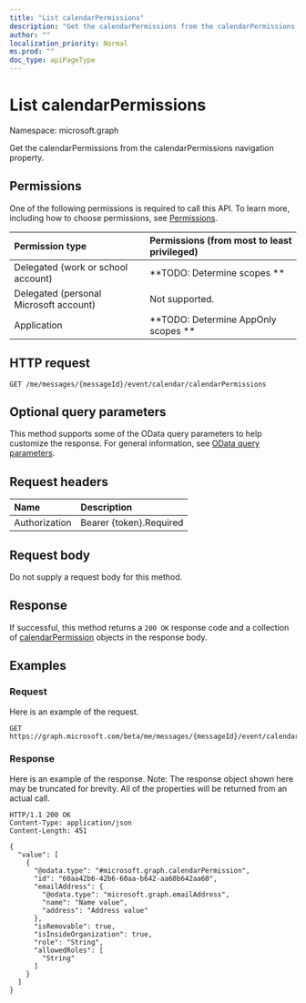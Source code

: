 ```yaml
---
title: "List calendarPermissions"
description: "Get the calendarPermissions from the calendarPermissions navigation property."
author: ""
localization_priority: Normal
ms.prod: ""
doc_type: apiPageType
---
```


# List calendarPermissions

Namespace: microsoft.graph

Get the calendarPermissions from the calendarPermissions navigation property.

## Permissions
One of the following permissions is required to call this API. To learn more, including how to choose permissions, see [Permissions](/concepts/permissions-reference.md).

|Permission type|Permissions (from most to least privileged)|
|:---|:---|
|Delegated (work or school account)|**TODO: Determine scopes **|
|Delegated (personal Microsoft account)|Not supported.|
|Application|**TODO: Determine AppOnly scopes **|

## HTTP request
<!-- {
  "blockType": "ignored"
}
-->
``` http
GET /me/messages/{messageId}/event/calendar/calendarPermissions
```

## Optional query parameters
This method supports some of the OData query parameters to help customize the response. For general information, see [OData query parameters](/graph/query-parameters).

## Request headers
|Name|Description|
|:---|:---|
|Authorization|Bearer {token}.Required|

## Request body
Do not supply a request body for this method.

## Response
If successful, this method returns a `200 OK` response code and a collection of [calendarPermission](../resources/calendarpermission.md) objects in the response body.

## Examples

### Request
Here is an example of the request.
<!-- {
  "blockType": "request",
  "name": "get_calendarpermission"
}
-->
``` http
GET https://graph.microsoft.com/beta/me/messages/{messageId}/event/calendar/calendarPermissions
```

### Response
Here is an example of the response. Note: The response object shown here may be truncated for brevity. All of the properties will be returned from an actual call.
<!-- {
  "blockType": "response",
  "truncated": true,
  "@odata.type": "collection(microsoft.graph.calendarpermission)"
}
-->
``` http
HTTP/1.1 200 OK
Content-Type: application/json
Content-Length: 451

{
  "value": [
    {
      "@odata.type": "#microsoft.graph.calendarPermission",
      "id": "60aa42b6-42b6-60aa-b642-aa60b642aa60",
      "emailAddress": {
        "@odata.type": "microsoft.graph.emailAddress",
        "name": "Name value",
        "address": "Address value"
      },
      "isRemovable": true,
      "isInsideOrganization": true,
      "role": "String",
      "allowedRoles": [
        "String"
      ]
    }
  ]
}
```


